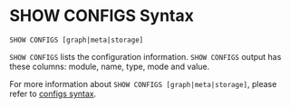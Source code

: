 # SHOW CONFIGS Syntax

```ngql
SHOW CONFIGS [graph|meta|storage]
```

`SHOW CONFIGS` lists the configuration information. `SHOW CONFIGS` output has these columns: module, name, type, mode and value.

For more information about `SHOW CONFIGS [graph|meta|storage]`, please refer to [configs syntax](../../../3.build-develop-and-administration/3.deploy-and-administrations/server-administration/configuration-statements/configs-syntax.md).
